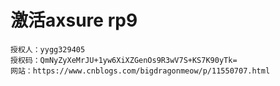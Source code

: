 <!--
 * @Author: your name
 * @Date: 2020-10-21 14:06:25
 * @LastEditTime: 2020-10-21 14:08:01
 * @LastEditors: Please set LastEditors
 * @Description: In User Settings Edit
 * @FilePath: \codesRepository\资源\axure.md
-->
# 激活axsure rp9
```text
授权人：yygg329405
授权码：QmNyZyXeMrJU+1yw6XiXZGenOs9R3wV7S+KS7K90yTk=
网站：https://www.cnblogs.com/bigdragonmeow/p/11550707.html

